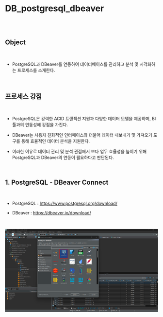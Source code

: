 # DB_postgresql_dbeaver

<br /><br />

## Object

<br />

- PostgreSQL과 DBeaver를 연동하여 데이터베이스를 관리하고 분석 및 시각화하는 프로세스를 소개한다.

<br />

## 프로세스 강점

<br />

- PostgreSQL은 강력한 ACID 트랜잭션 지원과 다양한 데이터 모델을 제공하며, BI 툴과의 연동성에 강점을 가진다.

- DBeaver는 사용자 친화적인 인터페이스와 더불어 데이터 내보내기 및 가져오기 도구를 통해 효율적인 데이터 분석을 지원한다.

- 이러한 이유로 데이터 관리 및 분석 관점에서 보다 업무 효율성을 높이기 위해 PostgreSQL과 DBeaver의 연동이 필요하다고 판단된다.

<br />

## 1. PostgreSQL - DBeaver Connect

<br />

- PostgreSQL : https://www.postgresql.org/download/

- DBeaver : https://dbeaver.io/download/

<br />

![DB_postgresql_dbeaver](image/DB_0.png)

<br />





<br />





<br />





<br />





<br />





<br />





<br />





<br />





<br />



<br />



<br />




<br />





<br />





<br />





<br />





<br />





<br />





<br />





<br />





<br />



<br />



<br />




<br />





<br />





<br />





<br />





<br />





<br />





<br />





<br />





<br />




<br />



<br />




<br />





<br />





<br />





<br />





<br />





<br />





<br />





<br />





<br />



<br />



<br />




<br />





<br />





<br />





<br />





<br />





<br />





<br />





<br />





<br />














































